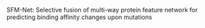 SFM-Net: Selective fusion of multi-way protein feature network for predicting binding affinity changes upon mutations
